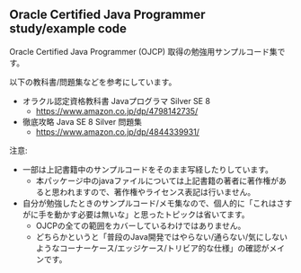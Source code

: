 ## Oracle Certified Java Programmer study/example code

Oracle Certified Java Programmer (OJCP) 取得の勉強用サンプルコード集です。

以下の教科書/問題集などを参考にしています。

- オラクル認定資格教科書 Javaプログラマ Silver SE 8
  - https://www.amazon.co.jp/dp/4798142735/
- 徹底攻略 Java SE 8 Silver 問題集
  - https://www.amazon.co.jp/dp/4844339931/

注意:

- 一部は上記書籍中のサンプルコードをそのまま写経したりしています。
  - 本パッケージ中のjavaファイルについては上記書籍の著者に著作権があると思われますので、著作権やライセンス表記は行いません。
- 自分が勉強したときのサンプルコード/メモ集なので、個人的に「これはさすがに手を動かす必要は無いな」と思ったトピックは省いてます。
  - OJCPの全ての範囲をカバーしているわけではありません。
  - どちらかというと「普段のJava開発ではやらない/通らない/気にしないようなコーナーケース/エッジケース/トリビア的な仕様」の確認がメインです。

